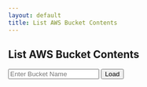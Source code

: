 ```yaml
---
layout: default
title: List AWS Bucket Contents
---
```


<h2>List AWS Bucket Contents</h2>

<input id="bucket-name" type="text" placeholder="Enter Bucket Name" />
<button id="load-button">Load</button>
<div id="listing"></div> 

<script src="/js/jquery.1.9.0.min.js"></script>

<script src="/js/aws-bucket-list.js"></script>
<script>
    $('#load-button').on('click', b => {
        let bucket_name = $("#bucket-name").val();
        if(bucket_name.trim() !== '') {
            getS3Data({
                bucket_name
            });
        }
    });
    let rx = '.*[?&]host=([^&]+)(&.*)?$';
    let match = location.search.match(rx);
    if (match) {
        let bucket_name = match[1];
        $("#bucket-name").val(bucket_name);
        getS3Data({
            bucket_name
        });
    }
</script>